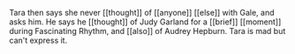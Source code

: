 Tara then says she never [[thought]] of [[anyone]] [[else]] with Gale, and asks him. He says he [[thought]] of Judy Garland for a [[brief]] [[moment]] during Fascinating Rhythm, and [[also]] of Audrey Hepburn. Tara is mad but can't express it.